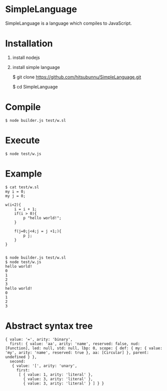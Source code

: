SimpleLanguage
==============

SimpleLanguage is a language which compiles to JavaScript.

Installation
=========

1. install nodejs

2. install simple language

	$ git clone https://github.com/hitsubunnu/SimpleLanguage.git 
	
	$ cd SimpleLanguage
	

Compile
=========
	$ node builder.js test/w.sl

Execute
=========
	$ node test/w.js

Example
=========

	$ cat test/w.sl 
	my i = 0;
	my j = 0;

	w(i<2){
		i = i + 1;
		if(i > 0){
			p "hello world!";
		}

		f(j=0;j<4;j = j +1;){
			p j;
		}
	}


	$ node builder.js test/w.sl 
	$ node test/w.js 
	hello world!
	0
	1
	2
	3
	hello world!
	0
	1
	2
	3

Abstract syntax tree
=========
	{ value: '=', arity: 'binary', 
	  first: { value: 'aa', arity: 'name', reserved: false, nud: [Function], led: null, std: null, lbp: 0, scope: { def: { my: { value: 'my', arity: 'name', reserved: true }, aa: [Circular] }, parent: undefined } },
	  second: 
	   { value: '[', arity: 'unary',
		 first: 
		  [ { value: 1, arity: 'literal' },
			{ value: 3, arity: 'literal' },
			{ value: 3, arity: 'literal' } ] } }
